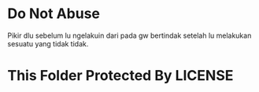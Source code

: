 # Do Not Abuse
Pikir dlu sebelum lu ngelakuin dari pada gw bertindak setelah lu melakukan sesuatu yang tidak tidak.
# This Folder Protected By LICENSE
